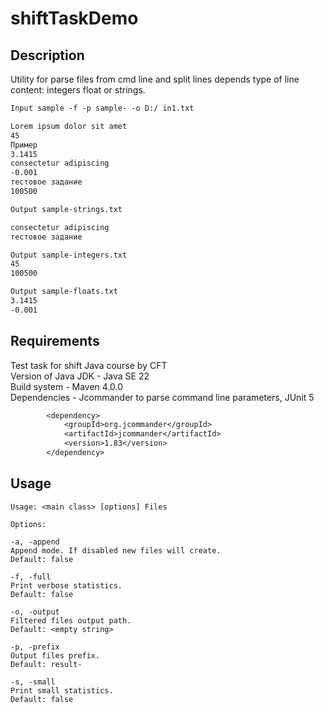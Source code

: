 # shiftTaskDemo

## Description

Utility for parse files from cmd line and split lines depends type of line content: integers float or strings.

```dtd
Input sample -f -p sample- -o D:/ in1.txt

Lorem ipsum dolor sit amet
45
Пример
3.1415
consectetur adipiscing
-0.001
тестовое задание
100500

Output sample-strings.txt

consectetur adipiscing
тестовое задание

Output sample-integers.txt
45
100500

Output sample-floats.txt
3.1415
-0.001
```

## Requirements
Test task for shift Java course by CFT\
Version of Java JDK - Java SE 22 \
Build system - Maven 4.0.0 \
Dependencies - Jcommander to parse command line parameters, JUnit 5 

```dtd
        <dependency>
            <groupId>org.jcommander</groupId>
            <artifactId>jcommander</artifactId>
            <version>1.83</version>
        </dependency>
```
## Usage

````
Usage: <main class> [options] Files

Options:

-a, -append  
Append mode. If disabled new files will create.  
Default: false

-f, -full  
Print verbose statistics.  
Default: false

-o, -output  
Filtered files output path.  
Default: <empty string>

-p, -prefix  
Output files prefix.  
Default: result-

-s, -small  
Print small statistics.  
Default: false
````